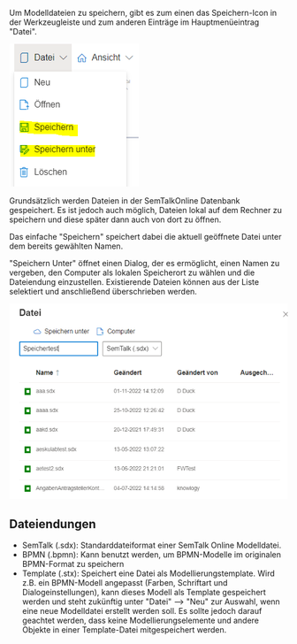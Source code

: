 Um Modelldateien zu speichern, gibt es zum einen das Speichern-Icon in der Werkzeugleiste und zum anderen Einträge im Hauptmenüeintrag "Datei".

![Speichern](./images/datei_speichern_speichern1.png)

Grundsätzlich werden Dateien in der SemTalkOnline Datenbank gespeichert. Es ist jedoch auch möglich, Dateien lokal auf dem Rechner zu speichern und diese später dann auch von dort zu öffnen.

Das einfache "Speichern" speichert dabei die aktuell geöffnete Datei unter dem bereits gewählten Namen.

"Speichern Unter" öffnet einen Dialog, der es ermöglicht, einen Namen zu vergeben, den Computer als lokalen Speicherort zu wählen und die Dateiendung einzustellen. Existierende Dateien können aus der Liste selektiert und anschließend überschrieben werden.

![SpeichernUnter](./images/datei_speichern_speichern2.png)

## Dateiendungen

* SemTalk (.sdx): Standarddateiformat einer SemTalk Online Modelldatei.
* BPMN (.bpmn): Kann benutzt werden, um BPMN-Modelle im originalen BPMN-Format zu speichern
* Template (.stx): Speichert eine Datei als Modellierungstemplate. Wird z.B. ein BPMN-Modell angepasst (Farben, Schriftart und Dialogeinstellungen), kann dieses Modell als Template gespeichert werden und steht zukünftig unter "Datei" --> "Neu" zur Auswahl, wenn eine neue Modelldatei erstellt werden soll. 
Es sollte jedoch darauf geachtet werden, dass keine Modellierungselemente und andere Objekte in einer Template-Datei mitgespeichert werden.




